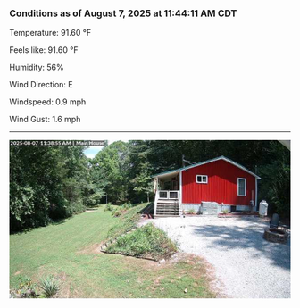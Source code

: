 ### Conditions as of August 7, 2025 at 11:44:11 AM CDT 

Temperature: 91.60 &deg;F

Feels like: 91.60 &deg;F

Humidity: 56%

Wind Direction: E

Windspeed: 0.9 mph

Wind Gust: 1.6 mph

---

<img src="./images/latest.jpeg"/>

